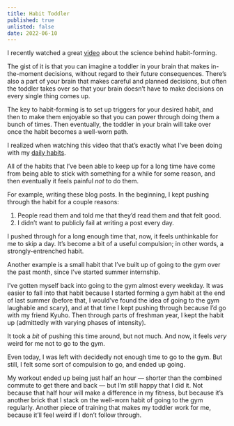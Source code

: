 ```yaml
---
title: Habit Toddler
published: true
unlisted: false
date: 2022-06-10
---
```


I recently watched a great [video](https://www.youtube.com/watch?v=75d_29QWELk) about the science behind habit-forming.

The gist of it is that you can imagine a toddler in your brain that makes in-the-moment decisions, without regard to their future consequences. There’s also a part of your brain that makes careful and planned decisions, but often the toddler takes over so that your brain doesn’t have to make decisions on every single thing comes up.

The key to habit-forming is to set up triggers for your desired habit, and then to make them enjoyable so that you can power through doing them a bunch of times. Then eventually, the toddler in your brain will take over once the habit becomes a well-worn path.

I realized when watching this video that that’s exactly what I’ve been doing with my [daily habits](/daily-habits).

All of the habits that I’ve been able to keep up for a long time have come from being able to stick with something for a while for some reason, and then eventually it feels painful _not_ to do them.

For example, writing these blog posts. In the beginning, I kept pushing through the habit for a couple reasons:

1. People read them and told me that they’d read them and that felt good.
2. I didn’t want to publicly fail at writing a post every day.

I pushed through for a long enough time that, now, it feels unthinkable for me to skip a day. It’s become a bit of a useful compulsion; in other words, a strongly-entrenched habit.

Another example is a small habit that I’ve built up of going to the gym over the past month, since I’ve started summer internship.

I’ve gotten myself back into going to the gym almost every weekday. It was easier to fall into that habit because I started forming a gym habit at the end of last summer (before that, I would’ve found the idea of going to the gym laughable and scary), and at that time I kept pushing through because I’d go with my friend Kyuho. Then through parts of freshman year, I kept the habit up (admittedly with varying phases of intensity).

It took a _bit_ of pushing this time around, but not much. And now, it feels _very_ weird for me not to go to the gym.

Even today, I was left with decidedly not enough time to go to the gym. But still, I felt some sort of compulsion to go, and ended up going.

My workout ended up being just half an hour — shorter than the combined commute to get there and back — but I’m still happy that I did it. Not because that half hour will make a difference in my fitness, but because it’s another brick that I stack on the well-worn habit of going to the gym regularly. Another piece of training that makes my toddler work for me, because it’ll feel weird if I don’t follow through.
